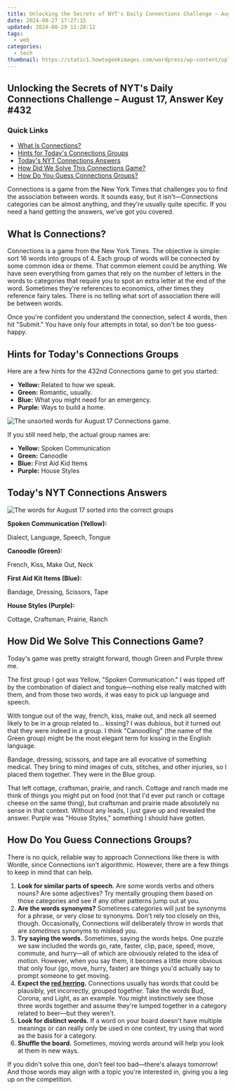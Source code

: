 ```yaml
---
title: Unlocking the Secrets of NYT's Daily Connections Challenge – August 17, Answer Key #432
date: 2024-08-27 17:27:15
updated: 2024-08-29 12:28:12
tags:
  - web
categories:
  - tech
thumbnail: https://static1.howtogeekimages.com/wordpress/wp-content/uploads/2024/06/nyt-connections-game-icon-on-a-phone-screen-and-several-magnifying-glasses-and-question-marks-around-it.jpg
---
```


## Unlocking the Secrets of NYT's Daily Connections Challenge – August 17, Answer Key #432

### Quick Links

* [What Is Connections?](https://youtube-videos.techidaily.com/new-a-viewer-friendly-approach-implementing-commentary-and-alerts-on-youtube/)
* [Hints for Today's Connections Groups](https://screen-sharing-recording.techidaily.com/new-expert-tips-for-selecting-the-right-editor-filmora-and-democracy-creator-guide-for-2024/)
* [Today's NYT Connections Answers](https://video-capture.techidaily.com/updated-crafting-premium-soundtracks-with-zooms-record-feature/)
* [How Did We Solve This Connections Game?](https://buynow-tips.techidaily.com/top-acer-aspire-e15-laptop-review-exceptional-value-in-affordable-computing/)
* [How Do You Guess Connections Groups?](https://twitter-videos.techidaily.com/in-2024-twitta-to-trackable-audio-transitions/)

 Connections is a game from the New York Times that challenges you to find the association between words. It sounds easy, but it isn't—Connections categories can be almost anything, and they're usually quite specific. If you need a hand getting the answers, we've got you covered.

##  What Is Connections?

 Connections is a game from the New York Times. The objective is simple: sort 16 words into groups of 4\. Each group of words will be connected by some common idea or theme. That common element could be anything. We have seen everything from games that rely on the number of letters in the words to categories that require you to spot an extra letter at the end of the word. Sometimes they're references to economics, other times they reference fairy tales. There is no telling what sort of association there will be between words.

 Once you're confident you understand the connection, select 4 words, then hit "Submit." You have only four attempts in total, so don't be too guess-happy.

##  Hints for Today's Connections Groups

 Here are a few hints for the 432nd Connections game to get you started:

* **Yellow:** Related to how we speak.
* **Green:** Romantic, usually.
* **Blue:** What you might need for an emergency.
* **Purple:** Ways to build a home.

![The unsorted words for August 17 Connections game.](https://static1.howtogeekimages.com/wordpress/wp-content/uploads/2024/08/the-unsorted-words-for-august-17-connections-game.png) 

 If you still need help, the actual group names are:

* **Yellow:** Spoken Communication
* **Green:** Canoodle
* **Blue:** First Aid Kid Items
* **Purple:** House Styles

##  Today's NYT Connections Answers

![The words for August 17 sorted into the correct groups](https://static1.howtogeekimages.com/wordpress/wp-content/uploads/2024/08/the-words-for-august-17-sorted-into-the-correct-groups.png) 

**Spoken Communication (Yellow):** 

 Dialect, Language, Speech, Tongue

**Canoodle (Green):** 

 French, Kiss, Make Out, Neck

**First Aid Kit Items (Blue):** 

 Bandage, Dressing, Scissors, Tape

**House Styles (Purple):** 

 Cottage, Craftsman, Prairie, Ranch

##  How Did We Solve This Connections Game?

 Today's game was pretty straight forward, though Green and Purple threw me. 

 The first group I got was Yellow, "Spoken Communication." I was tipped off by the combination of dialect and tongue—nothing else really matched with them, and from those two words, it was easy to pick up language and speech. 

 With tongue out of the way, french, kiss, make out, and neck all seemed likely to be in a group related to... kissing? I was dubious, but it turned out that they were indeed in a group. I think "Canoodling" (the name of the Green group) might be the most elegant term for kissing in the English language. 

 Bandage, dressing, scissors, and tape are all evocative of something medical. They bring to mind images of cuts, stitches, and other injuries, so I placed them together. They were in the Blue group. 

 That left cottage, craftsman, prairie, and ranch. Cottage and ranch made me think of things you might put on food (not that I'd ever put ranch or cottage cheese on the same thing), but craftsman and prairie made absolutely no sense in that context. Without any leads, I just gave up and revealed the answer. Purple was "House Styles," something I should have gotten. 

##  How Do You Guess Connections Groups?

 There is no quick, reliable way to approach Connections like there is with Wordle, since Connections isn't algorithmic. However, there are a few things to keep in mind that can help.

1. **Look for similar parts of speech**. Are some words verbs and others nouns? Are some adjectives? Try mentally grouping them based on those categories and see if any other patterns jump out at you.
2. **Are the words synonyms?** Sometimes categories will just be synonyms for a phrase, or very close to synonyms. Don't rely too closely on this, though. Occasionally, Connections will deliberately throw in words that are _sometimes_ synonyms to mislead you.
3. **Try saying the words.** Sometimes, saying the words helps. One puzzle we saw included the words go, rate, faster, clip, pace, speed, move, commute, and hurry—all of which are obviously related to the idea of motion. However, when you say them, it becomes a little more obvious that only four (go, move, hurry, faster) are things you'd actually say to prompt someone to get moving.
4. **Expect the [red herring](https://www.merriam-webster.com/dictionary/red%20herring).** Connections usually has words that could be plausibly, yet incorrectly, grouped together. Take the words Bud, Corona, and Light, as an example. You might instinctively see those three words together and assume they're lumped together in a category related to beer—but they weren't.
5. **Look for distinct words.** If a word on your board doesn't have multiple meanings or can really only be used in one context, try using that word as the basis for a category.
6. **Shuffle the board.** Sometimes, moving words around will help you look at them in new ways.

 If you didn't solve this one, don't feel too bad—there's always tomorrow! And those words may align with a topic you're interested in, giving you a leg up on the competition.

<ins class="adsbygoogle"
     style="display:block"
     data-ad-format="autorelaxed"
     data-ad-client="ca-pub-7571918770474297"
     data-ad-slot="1223367746"></ins>



<ins class="adsbygoogle"
     style="display:block"
     data-ad-client="ca-pub-7571918770474297"
     data-ad-slot="8358498916"
     data-ad-format="auto"
     data-full-width-responsive="true"></ins>
